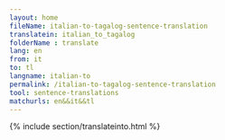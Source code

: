 ```yaml
---
layout: home
fileName: italian-to-tagalog-sentence-translation
translatein: italian_to_tagalog
folderName : translate
lang: en
from: it
to: tl
langname: italian-to
permalink: /italian-to-tagalog-sentence-translation
tool: sentence-translations
matchurls: en&&it&&tl
---
```

{% include section/translateinto.html %}

